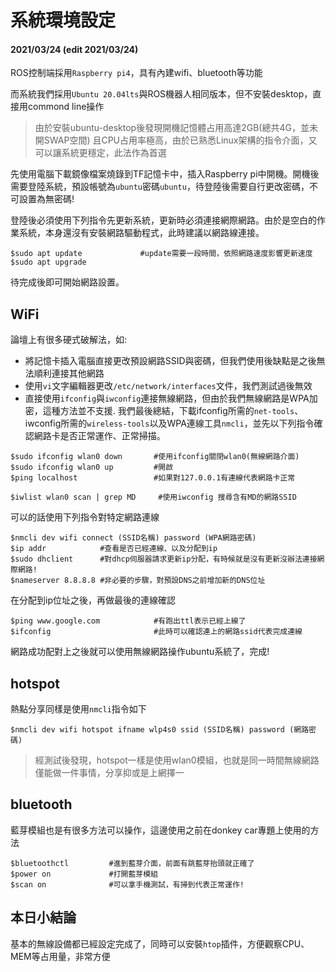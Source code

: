 # 系統環境設定
#### **2021/03/24** (edit 2021/03/24)
ROS控制端採用`Raspberry pi4`，具有內建wifi、bluetooth等功能

而系統我們採用`Ubuntu 20.04lts`與ROS機器人相同版本，但不安裝desktop，直接用commond line操作

>由於安裝ubuntu-desktop後發現開機記憶體占用高達2GB(總共4G，並未開SWAP空間)
>且CPU占用率極高，由於已熟悉Linux架構的指令介面，又可以讓系統更穩定，此法作為首選

先使用電腦下載鏡像檔案燒錄到TF記憶卡中，插入Raspberry pi中開機。開機後需要登陸系統，預設帳號為`ubuntu`密碼`ubuntu`，待登陸後需要自行更改密碼，不可設置為無密碼!

登陸後必須使用下列指令先更新系統，更新時必須連接網際網路。由於是空白的作業系統，本身還沒有安裝網路驅動程式，此時建議以網路線連接。

    $sudo apt update             #update需要一段時間，依照網路速度影響更新速度
    $sudo apt upgrade

待完成後即可開始網路設置。
## WiFi
論壇上有很多硬式破解法，如:
* 將記憶卡插入電腦直接更改預設網路SSID與密碼，但我們使用後缺點是之後無法順利連接其他網路
* 使用`vi`文字編輯器更改`/etc/network/interfaces`文件，我們測試過後無效
* 直接使用`ifconfig`與`iwconfig`連接無線網路，但由於我們無線網路是WPA加密，這種方法並不支援.
我們最後總結，下載ifconfig所需的`net-tools`、iwconfig所需的`wireless-tools`以及WPA連線工具`nmcli`，並先以下列指令確認網路卡是否正常運作、正常掃描。
```
$sudo ifconfig wlan0 down       #使用ifconfig關閉wlan0(無線網路介面)
$sudo ifconfig wlan0 up         #開啟
$ping localhost                 #如果對127.0.0.1有連線代表網路卡正常

$iwlist wlan0 scan | grep MD     #使用iwconfig 搜尋含有MD的網路SSID
```
可以的話使用下列指令對特定網路連線
```
$nmcli dev wifi connect (SSID名稱) password (WPA網路密碼)
$ip addr            #查看是否已經連線、以及分配到ip
$sudo dhclient      #對dhcp伺服器請求更新ip分配，有時候就是沒有更新沒辦法連接網際網路!
$nameserver 8.8.8.8 #非必要的步驟，對預設DNS之前增加新的DNS位址
```
在分配到ip位址之後，再做最後的連線確認
```
$ping www.google.com            #有跑出ttl表示已經上線了
$ifconfig                       #此時可以確認連上的網路ssid代表完成連線
``` 
網路成功配對上之後就可以使用無線網路操作ubuntu系統了，完成!


## hotspot
熱點分享同樣是使用`nmcli`指令如下
```
$nmcli dev wifi hotspot ifname wlp4s0 ssid (SSID名稱) password (網路密碼)
```
>經測試後發現，hotspot一樣是使用wlan0模組，也就是同一時間無線網路僅能做一件事情，分享抑或是上網擇一

## bluetooth
藍芽模組也是有很多方法可以操作，這邊使用之前在donkey car專題上使用的方法
```
$bluetoothctl         #進到藍芽介面，前面有跳藍芽抬頭就正確了
$power on             #打開藍芽模組
$scan on              #可以拿手機測試，有掃到代表正常運作!
```

## 本日小結論
基本的無線設備都已經設定完成了，同時可以安裝`htop`插件，方便觀察CPU、MEM等占用量，非常方便

